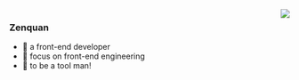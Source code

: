 <img align="right" src="https://github-readme-stats.vercel.app/api?username=zenquan&show_icons=true&icon_color=38ADD8&text_color=ffffff&bg_color=000000&hide_title=true" />


### Zenquan

- :orange_book: a front-end developer
- :hammer: focus on front-end engineering
- :ram: to be a tool man!
